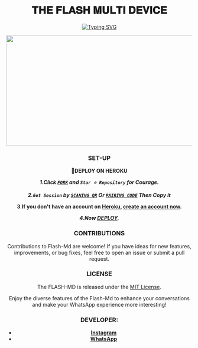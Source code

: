   <h1 align="center"> 𝐓𝐇𝐄 𝐅𝐋𝐀𝐒𝐇 𝐌𝐔𝐋𝐓𝐈 𝐃𝐄𝐕𝐈𝐂𝐄  </h1>
<div align="center">
 <a href="https://git.io/typing-svg"><img src="https://readme-typing-svg.demolab.com?font=Black+Ops+One&size=50&pause=2000&color=1BAFBAFF&center=true&width=100&height=150&lines=THANKS FOR CHOOSING +FLASH-MD;MULTI+DEVICE+WHATSAPP+BOT;CREATED+BY+FRANCE+KING;RELAESED+22.2.2024" alt="Typing SVG" /></a>
  </p>
<img src="https://telegra.ph/file/3f985014b51b3cf335bfe.jpg" width="700" height="300"/>

 
 ### SET-UP
**📌DEPLOY ON HEROKU**

***1.Click [`FORK`](https://github.com/franceking1/Flash-Md/fork) and `Star ⭐ Repository` for Courage.***

***2.`Get Session` by [`SCANING QR`](https://flash-md-qr.onrender.com) Or [`PAIRING CODE`](https://flash-md-pair-85cef2fd8430.herokuapp.com/pair) Then Copy it***

**3.If you don't have an account on [Heroku](https://signup.heroku.com/), [create an account now](https://signup.heroku.com/).**
  
***4.Now [DEPLOY](https://flash-deploy.vercel.app).***


### CONTRIBUTIONS 

Contributions to Flash-Md are welcome! If you have ideas for new features, improvements, or bug fixes, feel free to open an issue or submit a pull request.

### LICENSE 

The FLASH-MD is released under the [MIT License](https://opensource.org/licenses/MIT).

Enjoy the diverse features of the Flash-Md  to enhance your conversations and make your WhatsApp experience more interesting!

### DEVELOPER:

- [**Instagram**](https://instagram.com/france.king1)
- [**WhatsApp**](https://wa.me/254757835036)

